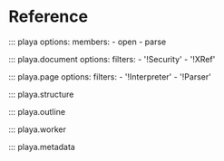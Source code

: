 # Reference

::: playa
    options:
        members:
        - open
        - parse

::: playa.document
    options:
        filters:
        - '!Security'
        - '!XRef'

::: playa.page
    options:
        filters:
        - '!Interpreter'
        - '!Parser'

::: playa.structure

::: playa.outline

::: playa.worker

::: playa.metadata
